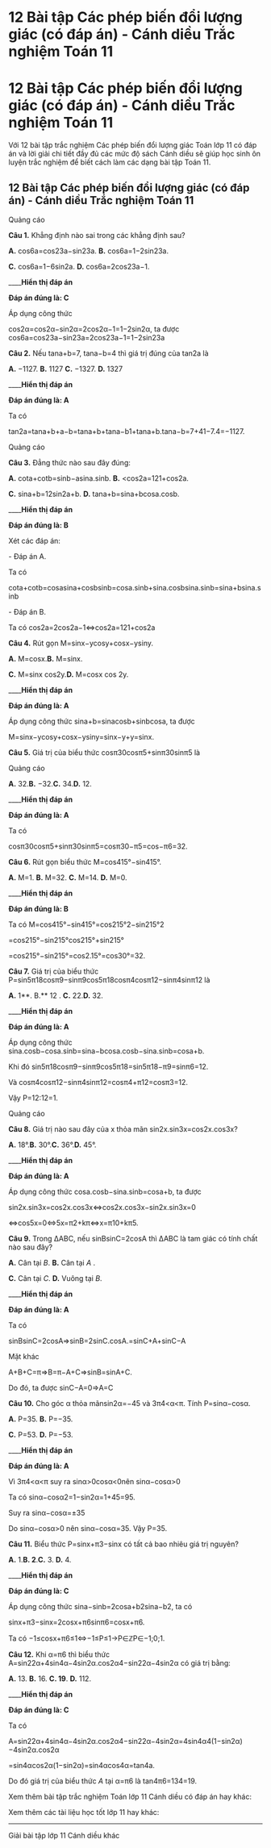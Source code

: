 # 12 Bài tập Các phép biến đổi lượng giác (có đáp án) - Cánh diều Trắc nghiệm Toán 11

# 12 Bài tập Các phép biến đổi lượng giác (có đáp án) - Cánh diều Trắc nghiệm Toán 11

Với 12 bài tập trắc nghiệm Các phép biến đổi lượng giác Toán lớp 11 có đáp án và lời giải chi tiết đầy đủ các mức độ sách Cánh diều sẽ giúp học sinh ôn luyện trắc nghiệm để biết cách làm các dạng bài tập Toán 11.

## 12 Bài tập Các phép biến đổi lượng giác (có đáp án) - Cánh diều Trắc nghiệm Toán 11

Quảng cáo

**Câu 1.** Khẳng định nào sai trong các khẳng định sau?

**A.** cos6a=cos23a−sin23a. **B.** cos6a=1−2sin23a.

**C.** cos6a=1−6sin2a. **D.** cos6a=2cos23a−1.

____**Hiển thị đáp án**

**Đáp án đúng là: C**

Áp dụng công thức 

cos2α=cos2α−sin2α=2cos2α−1=1−2sin2α, ta được cos6a=cos23a−sin23a=2cos23a−1=1−2sin23a

**Câu 2.** Nếu tana+b=7, tana−b=4 thì giá trị đúng của tan2a là

**A.** −1127. **B.** 1127 **C.** −1327. **D.** 1327

____**Hiển thị đáp án**

**Đáp án đúng là: A**

Ta có

tan2a=tana+b+a−b=tana+b+tana−b1+tana+b.tana−b=7+41−7.4=−1127.

Quảng cáo

**Câu 3.** Đẳng thức nào sau đây đúng:

**A.** cota+cotb=sinb−asina.sinb. **B.** <cos2a=121+cos2a.

**C.** sina+b=12sin2a+b. **D.** tana+b=sina+bcosa.cosb.

____**Hiển thị đáp án**

**Đáp án đúng là: B**

Xét các đáp án:

\- Đáp án A.

Ta có

cota+cotb=cosasina+cosbsinb=cosa.sinb+sina.cosbsina.sinb=sina+bsina.sinb

\- Đáp án B.

Ta có cos2a=2cos2a−1⇔cos2a=121+cos2a

**Câu 4.** Rút gọn M=sinx−ycosy+cosx−ysiny.

**A.** M=cosx.**B.** M=sinx.

**C.** M=sinx cos2y.**D.** M=cosx cos 2y.

____**Hiển thị đáp án**

**Đáp án đúng là: A**

Áp dụng công thức sina+b=sinacosb+sinbcosa, ta được

M=sinx−ycosy+cosx−ysiny=sinx−y+y=sinx.

**Câu 5.** Giá trị của biểu thức cosπ30cosπ5+sinπ30sinπ5 là

Quảng cáo

**A.** 32.**B.** −32.**C.** 34.**D.** 12.

____**Hiển thị đáp án**

**Đáp án đúng là: A**

Ta có 

cosπ30cosπ5+sinπ30sinπ5=cosπ30−π5=cos−π6=32.

**Câu 6.** Rút gọn biểu thức M=cos415°−sin415°.

**A.** M=1. **B.** M=32. **C.** M=14. **D.** M=0.

____**Hiển thị đáp án**

**Đáp án đúng là: B**

Ta có M=cos415°−sin415°=cos215°2−sin215°2

=cos215°−sin215°cos215°+sin215°

=cos215°−sin215°=cos2.15°=cos30°=32.

**Câu 7.** Giá trị của biểu thức P=sin5π18cosπ9−sinπ9cos5π18cosπ4cosπ12−sinπ4sinπ12 là

**A.** 1**. B.** 12 . **C.** 22.**D.** 32.

____**Hiển thị đáp án**

**Đáp án đúng là: A**

Áp dụng công thức sina.cosb−cosa.sinb=sina−bcosa.cosb−sina.sinb=cosa+b.

Khi đó sin5π18cosπ9−sinπ9cos5π18=sin5π18−π9=sinπ6=12.

Và cosπ4cosπ12−sinπ4sinπ12=cosπ4+π12=cosπ3=12.

Vậy P=12:12=1.

Quảng cáo

**Câu 8.** Giá trị nào sau đây của x thỏa mãn sin2x.sin3x=cos2x.cos3x?

**A.** 18°.**B.** 30°.**C.** 36°.**D.** 45°.

____**Hiển thị đáp án**

**Đáp án đúng là: A**

Áp dụng công thức cosa.cosb−sina.sinb=cosa+b, ta được

sin2x.sin3x=cos2x.cos3x⇔cos2x.cos3x−sin2x.sin3x=0

⇔cos5x=0⇔5x=π2+kπ⇔x=π10+kπ5.

**Câu 9.** Trong ΔABC, nếu sinBsinC=2cosA thì ΔABC là tam giác có tính chất nào sau đây?

**A.** Cân tại _B_. **B.** Cân tại _A_ . 

**C.** Cân tại _C_. **D.** Vuông tại _B_.

____**Hiển thị đáp án**

**Đáp án đúng là: A**

Ta có 

sinBsinC=2cosA⇒sinB=2sinC.cosA.=sinC+A+sinC−A

Mặt khác 

A+B+C=π⇒B=π−A+C⇒sinB=sinA+C.

Do đó, ta được sinC−A=0⇒A=C

**Câu 10.** Cho góc α thỏa mãnsin2α=−45 và 3π4<α<π. Tính P=sinα−cosα.

**A.** P=35. **B.** P=−35.

**C.** P=53. **D.** P=−53.

____**Hiển thị đáp án**

**Đáp án đúng là: A**

Vì 3π4<α<π suy ra sinα>0cosα<0nên sinα−cosα>0

Ta có sinα−cosα2=1−sin2α=1+45=95.

Suy ra sinα−cosα=±35

Do sinα−cosα>0 nên sinα−cosα=35. Vậy P=35.

**Câu 11.** Biểu thức P=sinx+π3−sinx có tất cả bao nhiêu giá trị nguyên?

**A.** 1.**B. 2**.**C.** 3\. **D.** 4.

____**Hiển thị đáp án**

**Đáp án đúng là: C**

Áp dụng công thức sina−sinb=2cosa+b2sina−b2, ta có

sinx+π3−sinx=2cosx+π6sinπ6=cosx+π6.

Ta có −1≤cosx+π6≤1⇔−1≤P≤1→P∈ℤP∈−1;0;1.

**Câu 12.** Khi α=π6 thì biểu thức A=sin22α+4sin4α−4sin2α.cos2α4−sin22α−4sin2α có giá trị bằng:

**A.** 13. **B.** 16. **C. 19**. **D.** 112.

____**Hiển thị đáp án**

**Đáp án đúng là: C**

Ta có

A=sin22α+4sin4α−4sin2α.cos2α4−sin22α−4sin2α=4sin4α4(1−sin2α)−4sin2α.cos2α

=sin4αcos2α(1−sin2α)=sin4αcos4α=tan4a.

Do đó giá trị của biểu thức _A_ tại α=π6 là tan4π6=134=19. 

Xem thêm bài tập trắc nghiệm Toán lớp 11 Cánh diều có đáp án hay khác:

Xem thêm các tài liệu học tốt lớp 11 hay khác:

* * *

Giải bài tập lớp 11 Cánh diều khác
